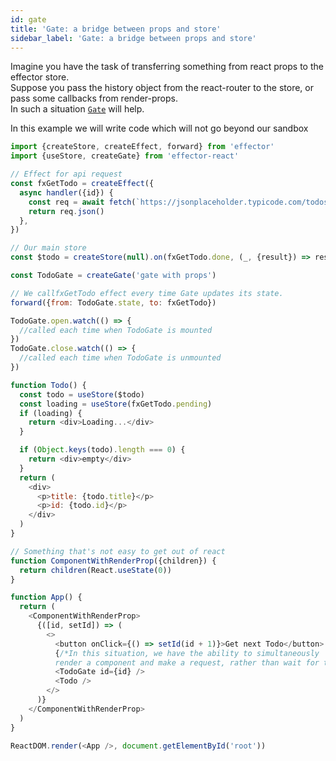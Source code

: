 ```yaml
---
id: gate
title: 'Gate: a bridge between props and store'
sidebar_label: 'Gate: a bridge between props and store'
---
```


Imagine you have the task of transferring something from react props to the effector store.  
Suppose you pass the history object from the react-router to the store, or pass some callbacks from render-props.  
In such a situation [`Gate`](https://effector.now.sh/en/api/effector-react/gate) will help.

In this example we will write code which will not go beyond our sandbox

```js try
import {createStore, createEffect, forward} from 'effector'
import {useStore, createGate} from 'effector-react'

// Effect for api request
const fxGetTodo = createEffect({
  async handler({id}) {
    const req = await fetch(`https://jsonplaceholder.typicode.com/todos/${id}`)
    return req.json()
  },
})

// Our main store
const $todo = createStore(null).on(fxGetTodo.done, (_, {result}) => result)

const TodoGate = createGate('gate with props')

// We callfxGetTodo effect every time Gate updates its state.
forward({from: TodoGate.state, to: fxGetTodo})

TodoGate.open.watch(() => {
  //called each time when TodoGate is mounted
})
TodoGate.close.watch(() => {
  //called each time when TodoGate is unmounted
})

function Todo() {
  const todo = useStore($todo)
  const loading = useStore(fxGetTodo.pending)
  if (loading) {
    return <div>Loading...</div>
  }

  if (Object.keys(todo).length === 0) {
    return <div>empty</div>
  }
  return (
    <div>
      <p>title: {todo.title}</p>
      <p>id: {todo.id}</p>
    </div>
  )
}

// Something that's not easy to get out of react
function ComponentWithRenderProp({children}) {
  return children(React.useState(0))
}

function App() {
  return (
    <ComponentWithRenderProp>
      {([id, setId]) => (
        <>
          <button onClick={() => setId(id + 1)}>Get next Todo</button>
          {/*In this situation, we have the ability to simultaneously
          render a component and make a request, rather than wait for the component*/}
          <TodoGate id={id} />
          <Todo />
        </>
      )}
    </ComponentWithRenderProp>
  )
}

ReactDOM.render(<App />, document.getElementById('root'))
```
